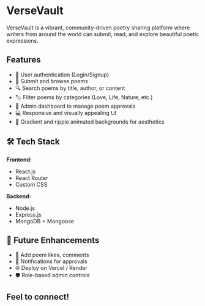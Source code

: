 # VerseVault

VerseVault is a vibrant, community-driven poetry sharing platform where writers from around the world can submit, read, and explore beautiful poetic expressions.

## Features

- 📝 User authentication (Login/Signup)
- 📜 Submit and browse poems
- 🔍 Search poems by title, author, or content
- 🏷️ Filter poems by categories (Love, Life, Nature, etc.)
- 📂 Admin dashboard to manage poem approvals 
- 💻 Responsive and visually appealing UI
- 🎨 Gradient and ripple animated backgrounds for aesthetics

## 🛠️ Tech Stack

**Frontend:**
- React.js
- React Router
- Custom CSS

**Backend:**
- Node.js
- Express.js
- MongoDB + Mongoose

## 📌 Future Enhancements
 - 💬 Add poem likes, comments
 - 📩 Notifications for approvals
 - 🌐 Deploy on Vercel / Render
 - 🛡️ Role-based admin controls
   
 ## Feel to connect!
